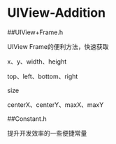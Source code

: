 # UIView-Addition


##UIView+Frame.h  

UIView Frame的便利方法，快速获取

x、y、width、height

top、left、bottom、right

size

centerX、centerY、maxX、maxY

##Constant.h

提升开发效率的一些便捷常量